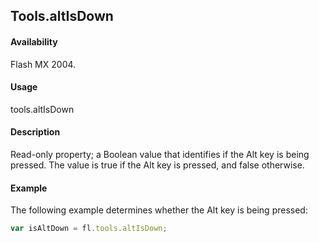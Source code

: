 ## Tools.altIsDown

#### Availability

Flash MX 2004.

#### Usage

tools.altIsDown

#### Description

Read-only property; a Boolean value that identifies if the Alt key is being pressed. The value is true if the Alt key is pressed, and false otherwise.

#### Example

The following example determines whether the Alt key is being pressed:
```javascript
var isAltDown = fl.tools.altIsDown;
```